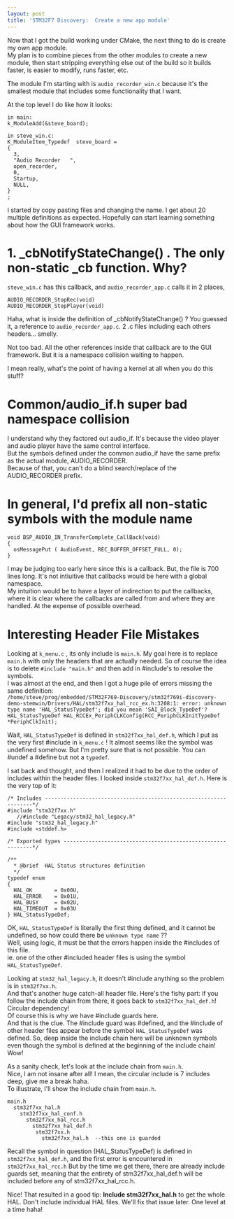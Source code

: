 ```yaml
---
layout: post
title: 'STM32F7 Discovery:  Create a new app module'
---
```

Now that I got the build working under CMake, the next thing to do is create my own app module.  
My plan is to combine pieces from the other modules to create a new module,
then start stripping everything else out of the build so it builds faster, is easier to modify,
runs faster, etc.
  
The module I'm starting with is `audio_recorder_win.c` because it's the smallest
module that includes some functionality that I want.
  
At the top level I do like how it looks:  
```
in main:
k_ModuleAdd(&steve_board);

in steve_win.c:
K_ModuleItem_Typedef  steve_board =
{
  3,
  "Audio Recorder   ",
  open_recorder,
  0,
  Startup,
  NULL,
}
;
```
  
I started by copy pasting files and changing the name.  I get about 20 multiple definitions
as expected.  Hopefully can start learning something about how the GUI framework works.  
  
# 1.  _cbNotifyStateChange() .  The only non-static _cb function.  Why?  

`steve_win.c` has this callback, and `audio_recorder_app.c` calls it in 2 places,
```
AUDIO_RECORDER_StopRec(void)
AUDIO_RECORDER_StopPlayer(void)
```
Haha, what is inside the definition of _cbNotifyStateChange() ?  You guessed it,
a reference to `audio_recorder_app.c`.  2 .c files including each others headers... smelly.  
  
Not too bad.  All the other references inside that callback are to the GUI framework.
But it is a namespace collision waiting to happen.
  
I mean really, what's the point of having a kernel at all when you do this stuff?  
  
# Common/audio_if.h  super bad namespace collision
I understand why they factored out audio_if.  It's because the video player and audio player have the same control interface.  
But the symbols defined under the common audio_if have the same prefix as the actual module, AUDIO_RECORDER.  
Because of that, you can't do a blind search/replace of the AUDIO_RECORDER prefix.  
  
# In general, I'd prefix all non-static symbols with the module name
```
void BSP_AUDIO_IN_TransferComplete_CallBack(void)
{
  osMessagePut ( AudioEvent, REC_BUFFER_OFFSET_FULL, 0);  
}

```
I may be judging too early here since this is a callback.  But, the file is 700 lines long.
It's not intiuitive that callbacks would be here with a global namespace.  
My intuition would be to have a layer of indirection to put the callbacks, where it is clear
where the callbacks are called from and where they are handled.  At the expense of possible overhead.  

# Interesting Header File Mistakes
Looking at `k_menu.c` , its only include is `main.h`.  My goal here is to replace `main.h`
with only the headers that are actually needed.  So of course the idea is to delete
`#include "main.h"` and then add in #include's to resolve the symbols.  
I was almost at the end, and then I got a huge pile of errors missing the same definition:  
`/home/steve/prog/embedded/STM32F769-Discovery/stm32f769i-discovery-demo-stemwin/Drivers/HAL/stm32f7xx_hal_rcc_ex.h:3208:1: error: unknown type name 'HAL_StatusTypeDef'; did you mean 'SAI_Block_TypeDef'?
 HAL_StatusTypeDef HAL_RCCEx_PeriphCLKConfig(RCC_PeriphCLKInitTypeDef  *PeriphClkInit);`
   
Wait, `HAL_StatusTypeDef` is defined in `stm32f7xx_hal_def.h`, which I put as the very first
#include in `k_menu.c` !  It almost seems like the symbol was undefined somehow.  But I'm pretty sure
that is not possible.  You can #undef a #define but not a `typedef`.  
  
I sat back and thought, and then I realized it had to be due to the order of includes within the header files.  I looked inside `stm32f7xx_hal_def.h`.  Here is the very top of it:  
```
/* Includes ------------------------------------------------------------------*/
#include "stm32f7xx.h"
   //#include "Legacy/stm32_hal_legacy.h"
#include "stm32_hal_legacy.h"
#include <stddef.h>

/* Exported types ------------------------------------------------------------*/

/** 
  * @brief  HAL Status structures definition  
  */  
typedef enum 
{
  HAL_OK       = 0x00U,
  HAL_ERROR    = 0x01U,
  HAL_BUSY     = 0x02U,
  HAL_TIMEOUT  = 0x03U
} HAL_StatusTypeDef;
```
OK, `HAL_StatusTypeDef` is literally the first thing defined, and it cannot be undefined,
so how could there be `unknown type name` ??  
Well, using logic, it must be that the errors happen inside the #includes of this file.  
ie.  one of the other #included header files is using the symbol `HAL_StatusTypeDef`.  

Looking at `stm32_hal_legacy.h`, it doesn't #include anything so the problem is in `stm32f7xx.h`.  
And that's another huge catch-all header file.  Here's the fishy part:  if you follow
the include chain from there, it goes back to `stm32f7xx_hal_def.h`!  Circular dependency!  
Of course this is why we have #include guards here.  
And that is the clue.  The #include guard was #defined, and the #include of other header files appear before the symbol `HAL_StatusTypeDef` was defined.  So, deep inside the include chain here will
be unknown symbols even though the symbol is defined at the beginning of the include chain!  Wow!  
  
As a sanity check, let's look at the include chain from `main.h`.  
Nice, I am not insane after all!  I mean, the circular include is 7 includes deep, give me a break haha.  
To illustrate, I'll show the include chain from `main.h`.  
``` 
main.h
  stm32f7xx_hal.h
    stm32f7xx_hal_conf.h
      stm32f7xx_hal_rcc.h
        stm32f7xx_hal_def.h
         stm32f7xx.h
           stm32f7xx_hal.h  --this one is guarded
```
Recall the symbol in question (HAL_StatusTypeDef) is defined in `stm32f7xx_hal_def.h`,
and the first error is encountered in `stm32f7xx_hal_rcc.h`
But by the time we get there, there are already include guards set, meaning that
the entirety of stm32f7xx_hal_def.h will be included before any of stm32f7xx_hal_rcc.h.
  
Nice!  That resulted in a good tip:  **Include stm32f7xx_hal.h** to get the whole HAL.
Don't include individual HAL files.  We'll fix that issue later.  One level at a time haha!

